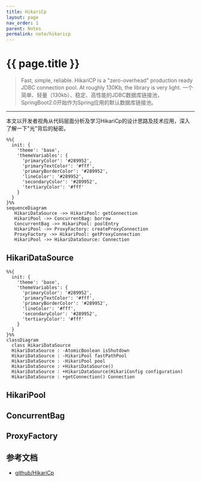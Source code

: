 ```yaml
---
title: HikariCp
layout: page
nav_order: 1
parent: Notes
permalink: note/hikaricp
---
```


# {{ page.title }}

> Fast, simple, reliable. HikariCP is a "zero-overhead" production ready JDBC connection pool. At roughly 130Kb, the library is very light. 
> 一个简单、轻量（130kb）、稳定、高性能的JDBC数据库链接池，SpringBoot2.0开始作为Spring应用的默认数据库链接池。      

---
本文以开发者视角从代码层面分析及学习HikariCp的设计思路及技术应用，深入了解一下"光"背后的秘密。   


```mermaid
%%{
  init: {
    'theme': 'base',
    'themeVariables': {
      'primaryColor': '#289952',
      'primaryTextColor': '#fff',
      'primaryBorderColor': '#289952',
      'lineColor': '#289952',
      'secondaryColor': '#289952',
      'tertiaryColor': '#fff'
    }
  }
}%%
sequenceDiagram
   HikariDataSource ->> HikariPool: getConnection
   HikariPool ->> ConcurrentBag: borrow
   ConcurrentBag ->> HikariPool: poolEntry
   HikariPool ->> ProxyFactory: createProxyConnection
   ProxyFactory ->> HikariPool: getProxyConnection
   HikariPool ->> HikariDataSource: Connection
```

## HikariDataSource
```mermaid
%%{
  init: {
    'theme': 'base',
    'themeVariables': {
      'primaryColor': '#289952',
      'primaryTextColor': '#fff',
      'primaryBorderColor': '#289952',
      'lineColor': '#fff',
      'secondaryColor': '#289952',
      'tertiaryColor': '#fff'
    }
  }
}%%
classDiagram
  class HikariDataSource
  HikariDataSource : -AtomicBoolean isShutdown
  HikariDataSource : -HikariPool fastPathPool
  HikariDataSource : -HikariPool pool
  HikariDataSource : +HikariDataSource()
  HikariDataSource : +HikariDataSource(HikariConfig configuration)
  HikariDataSource : +getConnection() Connection
```

## HikariPool

## ConcurrentBag

## ProxyFactory

## 参考文档
+ [github/HikariCp](https://github.com/brettwooldridge/HikariCP)